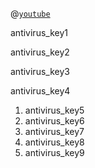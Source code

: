 @[`youtube`](1_rXO2Es5B8)

antivirus_key1


antivirus_key2


antivirus_key3


antivirus_key4
1) antivirus_key5
2) antivirus_key6
3) antivirus_key7
4) antivirus_key8
5) antivirus_key9
